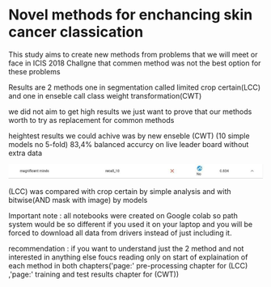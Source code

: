 # Novel methods for enchancing skin cancer classication

This study aims to create new methods from problems that we will meet or face in ICIS 2018 Challgne that commen method was not the best option for these problems

Results are 2 methods one in segmentation called limited crop certain(LCC) and one in enseble call class weight transformation(CWT)

we did not aim to get high results we just want to prove that our methods worth to try as replacement for common methods 

heightest results we could achive was by new enseble (CWT) (10 simple models no 5-fold) 83,4% balanced accurcy on live leader board without extra data

![](Our_team.jpg)

(LCC) was compared with crop certain by simple analysis and with bitwise(AND mask with image) by models

Important note : all notebooks were created on Google colab so path system would be so different if you used it on your laptop and you will be forced to download all data from drivers instead of just including it.

recommendation : if you want to understand just the 2 method and not interested in anything else foucs reading only on start of explaination of each method in both chapters('page:' pre-processing chapter for (LCC) ,'page:' training and test results chapter for (CWT)) 
